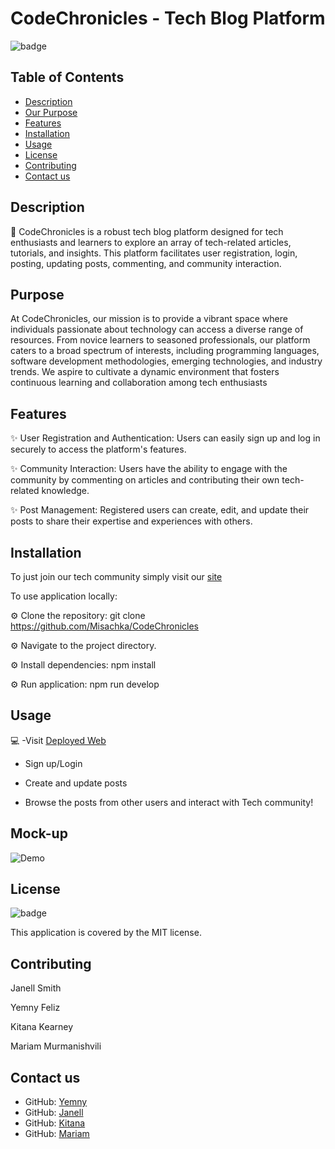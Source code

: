 # CodeChronicles - Tech Blog Platform

![badge](https://img.shields.io/badge/license-MIT-brightgreen)
<br />

  
## Table of Contents
- [Description](#description)
- [Our Purpose](#Purpose)
- [Features](#Features)
- [Installation](#installation)
- [Usage](#usage)
- [License](#license)
- [Contributing](#contributing)
- [Contact us](#contactus)


## Description
📙 CodeChronicles is a robust tech blog platform designed for tech enthusiasts and learners to explore an array of tech-related articles, tutorials, and insights. This platform facilitates user registration, login, posting, updating posts, commenting, and community interaction.


## Purpose

At CodeChronicles, our mission is to provide a vibrant space where individuals passionate about technology can access a diverse range of resources. From novice learners to seasoned professionals, our platform caters to a broad spectrum of interests, including programming languages, software development methodologies, emerging technologies, and industry trends. We aspire to cultivate a dynamic environment that fosters continuous learning and collaboration among tech enthusiasts


## Features 

✨ User Registration and Authentication: Users can easily sign up and log in securely to access the platform's features.

✨ Community Interaction: Users have the ability to engage with the community by commenting on articles and contributing their own tech-related knowledge.

✨ Post Management: Registered users can create, edit, and update their posts to share their expertise and experiences with others.


## Installation

To just join our tech community simply visit our [site](https://codechronicles2.onrender.com/)

To use application locally:

⚙️ Clone the repository: git clone https://github.com/Misachka/CodeChronicles

⚙️ Navigate to the project directory.

⚙️ Install dependencies: npm install

⚙️ Run application: npm run develop


## Usage

💻 -Visit [ Deployed Web](https://codechronicles2.onrender.com/)

- Sign up/Login

- Create and update posts

- Browse the posts from other users and interact with Tech community! 



## Mock-up

![Demo](./client/src/assets/shortvid.gif)




## License

![badge](https://img.shields.io/badge/license-MIT-brightgreen)
<br />

This application is covered by the MIT license. 

## Contributing

Janell Smith

Yemny Feliz

Kitana Kearney
 
Mariam Murmanishvili

## Contact us

- GitHub: [Yemny](https://github.com/YemnyFeliz)
- GitHub: [Janell](https://github.com/jellobear27)
- GitHub: [Kitana](https://github.com/K1tanaK0mbat)
- GitHub: [Mariam](https://github.com/Misachka)